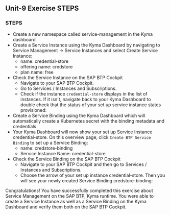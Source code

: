 ## Unit-9 Exercise STEPS

### STEPS

- Create a new namespace called service-management in the Kyma dashboard
- Create a Service Instance using the Kyma Dashboard by navigating to Service Management → Service Instances and select Create Service Instance:
  - name: credential-store
  - offering name: credstore
  - plan name: free
- Check the Service Instance on the SAP BTP Cockpit
  - Navigate to your SAP BTP Cockpit.
  - Go to Services / Instances and Subscriptions.
  - Check if the instance `credential-store` displays in the list of instances. If it isn't, navigate back to your Kyma Dashboard to double check that the status of your set up service instance states provisioned:
- Create a Service Binding using the Kyma Dashboard which will automatically create a Kubernetes secret with the binding metadata and credentials
- Your Kyma Dashboard will now show your set up Service Instance credential-store. On this overview page, click `Create BTP Service Binding` to set up a Service Binding:
  - name: credstore-binding
  - Service Instance Name: credential-store
- Check the Service Binding on the SAP BTP Cockpit
  - Navigate to your SAP BTP Cockpit and then go to Services / Instances and Subscriptions.
  - Choose the arrow of your set up instance credential-store. Then you will see your newly created Service Binding credstore-binding:

Congratulations! You have successfully completed this exercise about Service Management on the SAP BTP, Kyma runtime. You were able to create a Service Instance as well as a Service Binding on the Kyma Dashboard and verify them both on the SAP BTP Cockpit.
